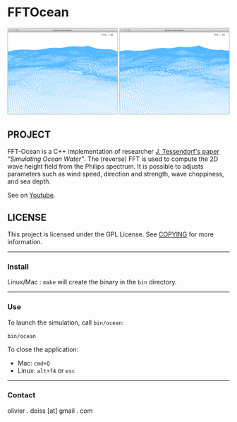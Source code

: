 # FFTOcean

![Screenshot](media/Screenshot.png)

## PROJECT

FFT-Ocean is a C++ implementation of researcher [J. Tessendorf's paper](http://graphics.ucsd.edu/courses/rendering/2005/jdewall/tessendorf.pdf) *"Simulating Ocean Water"*. The (reverse) FFT is used to compute the 2D wave height field from the Philips spectrum. It is possible to adjusts parameters such as wind speed, direction and strength, wave choppiness, and sea depth.

See on [Youtube](http://youtu.be/JSNyfPAvYbg).

## LICENSE

This project is licensed under the GPL License. See [COPYING](COPYING) for more information.

***

### Install

Linux/Mac : `make` will create the binary in the `bin` directory.

***

### Use

To launch the simulation, call `bin/ocean`:

    bin/ocean

To close the application:
* Mac: `cmd+Q`
* Linux: `alt+f4` or `esc`

***

### Contact

olivier . deiss [at] gmail . com
